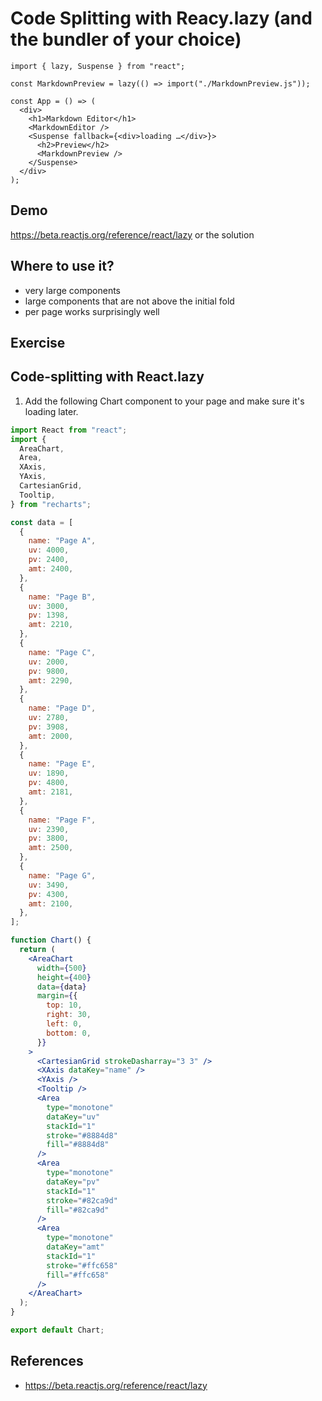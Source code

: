 # Code Splitting with Reacy.lazy (and the bundler of your choice)

```tsx
import { lazy, Suspense } from "react";

const MarkdownPreview = lazy(() => import("./MarkdownPreview.js"));

const App = () => (
  <div>
    <h1>Markdown Editor</h1>
    <MarkdownEditor />
    <Suspense fallback={<div>loading …</div>}>
      <h2>Preview</h2>
      <MarkdownPreview />
    </Suspense>
  </div>
);
```

## Demo

https://beta.reactjs.org/reference/react/lazy
or the solution

## Where to use it?

- very large components
- large components that are not above the initial fold
- per page works surprisingly well

## Exercise

## Code-splitting with React.lazy

1. Add the following Chart component to your page and make sure it's loading later.

```jsx
import React from "react";
import {
  AreaChart,
  Area,
  XAxis,
  YAxis,
  CartesianGrid,
  Tooltip,
} from "recharts";

const data = [
  {
    name: "Page A",
    uv: 4000,
    pv: 2400,
    amt: 2400,
  },
  {
    name: "Page B",
    uv: 3000,
    pv: 1398,
    amt: 2210,
  },
  {
    name: "Page C",
    uv: 2000,
    pv: 9800,
    amt: 2290,
  },
  {
    name: "Page D",
    uv: 2780,
    pv: 3908,
    amt: 2000,
  },
  {
    name: "Page E",
    uv: 1890,
    pv: 4800,
    amt: 2181,
  },
  {
    name: "Page F",
    uv: 2390,
    pv: 3800,
    amt: 2500,
  },
  {
    name: "Page G",
    uv: 3490,
    pv: 4300,
    amt: 2100,
  },
];

function Chart() {
  return (
    <AreaChart
      width={500}
      height={400}
      data={data}
      margin={{
        top: 10,
        right: 30,
        left: 0,
        bottom: 0,
      }}
    >
      <CartesianGrid strokeDasharray="3 3" />
      <XAxis dataKey="name" />
      <YAxis />
      <Tooltip />
      <Area
        type="monotone"
        dataKey="uv"
        stackId="1"
        stroke="#8884d8"
        fill="#8884d8"
      />
      <Area
        type="monotone"
        dataKey="pv"
        stackId="1"
        stroke="#82ca9d"
        fill="#82ca9d"
      />
      <Area
        type="monotone"
        dataKey="amt"
        stackId="1"
        stroke="#ffc658"
        fill="#ffc658"
      />
    </AreaChart>
  );
}

export default Chart;
```

## References

- https://beta.reactjs.org/reference/react/lazy
